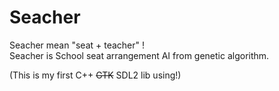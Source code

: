 # Seacher
Seacher mean "seat + teacher" ! \
Seacher is School seat arrangement AI from genetic algorithm.

(This is my first C++ ~~GTK~~ SDL2 lib using!)